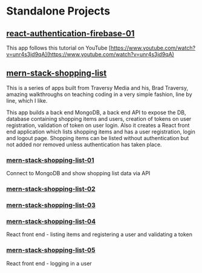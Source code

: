 # Standalone Projects

## [react-authentication-firebase-01](react-authentication-firebase-01)

This app follows this tutorial on YouTube [https://www.youtube.com/watch?v=unr4s3jd9qA](https://www.youtube.com/watch?v=unr4s3jd9qA)

## [mern-stack-shopping-list](mern-stack-shopping-list-05)

This is a series of apps built from Traversy Media and his, Brad Traversy, amazing walkthroughs on teaching coding in a very simple fashion, line by line, which I like.

This app builds a back end MongoDB, a back end API to expose the DB, database containing shopping items and users, creation of tokens on user registration, validation of token on user login.  Also it creates a React front end application which lists shopping items and has a user registration, login and logout page.  Shopping items can be listed without authentication but not added nor removed unless authentication has taken place.

### [mern-stack-shopping-list-01](mern-stack-shopping-list-01)

Connect to MongoDB and show shopping list data via API

### [mern-stack-shopping-list-02](mern-stack-shopping-list-02)

### [mern-stack-shopping-list-03](mern-stack-shopping-list-03)

### [mern-stack-shopping-list-04](mern-stack-shopping-list-04)

React front end - listing items and registering a user and validating a token

### [mern-stack-shopping-list-05](mern-stack-shopping-list-05)

React front end - logging in a user